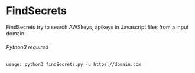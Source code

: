 # FindSecrets
FindSecrets try to search AWSkeys, apikeys in Javascript files from a input domain.

###### Python3 required

```
usage: python3 findSecrets.py -u https://domain.com

```
